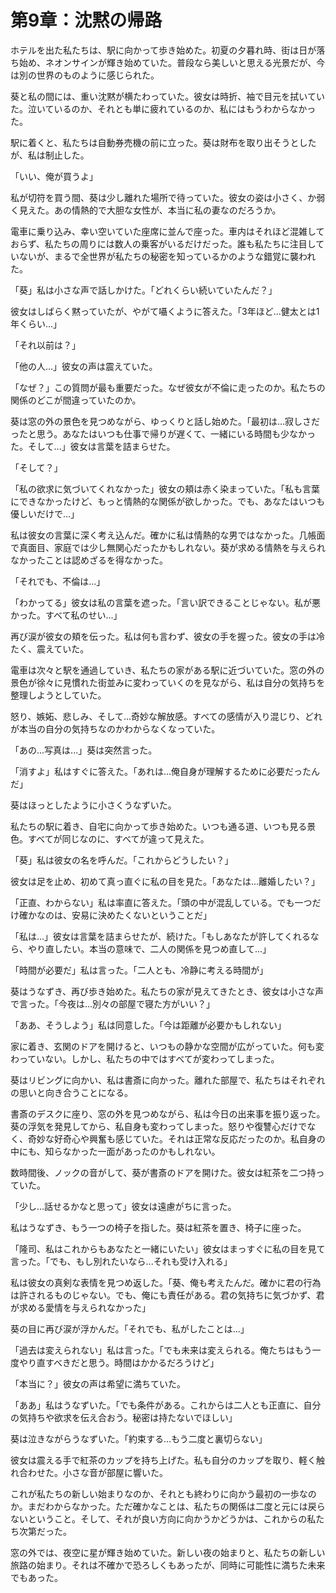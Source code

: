 # 第9章：沈黙の帰路

ホテルを出た私たちは、駅に向かって歩き始めた。初夏の夕暮れ時、街は日が落ち始め、ネオンサインが輝き始めていた。普段なら美しいと思える光景だが、今は別の世界のものように感じられた。

葵と私の間には、重い沈黙が横たわっていた。彼女は時折、袖で目元を拭いていた。泣いているのか、それとも単に疲れているのか、私にはもうわからなかった。

駅に着くと、私たちは自動券売機の前に立った。葵は財布を取り出そうとしたが、私は制止した。

「いい、俺が買うよ」

私が切符を買う間、葵は少し離れた場所で待っていた。彼女の姿は小さく、か弱く見えた。あの情熱的で大胆な女性が、本当に私の妻なのだろうか。

電車に乗り込み、幸い空いていた座席に並んで座った。車内はそれほど混雑しておらず、私たちの周りには数人の乗客がいるだけだった。誰も私たちに注目していないが、まるで全世界が私たちの秘密を知っているかのような錯覚に襲われた。

「葵」私は小さな声で話しかけた。「どれくらい続いていたんだ？」

彼女はしばらく黙っていたが、やがて囁くように答えた。「3年ほど...健太とは1年くらい...」

「それ以前は？」

「他の人...」彼女の声は震えていた。

「なぜ？」この質問が最も重要だった。なぜ彼女が不倫に走ったのか。私たちの関係のどこが間違っていたのか。

葵は窓の外の景色を見つめながら、ゆっくりと話し始めた。「最初は...寂しさだったと思う。あなたはいつも仕事で帰りが遅くて、一緒にいる時間も少なかった。そして...」彼女は言葉を詰まらせた。

「そして？」

「私の欲求に気づいてくれなかった」彼女の頬は赤く染まっていた。「私も言葉にできなかったけど、もっと情熱的な関係が欲しかった。でも、あなたはいつも優しいだけで...」

私は彼女の言葉に深く考え込んだ。確かに私は情熱的な男ではなかった。几帳面で真面目、家庭では少し無関心だったかもしれない。葵が求める情熱を与えられなかったことは認めざるを得なかった。

「それでも、不倫は...」

「わかってる」彼女は私の言葉を遮った。「言い訳できることじゃない。私が悪かった。すべて私のせい...」

再び涙が彼女の頬を伝った。私は何も言わず、彼女の手を握った。彼女の手は冷たく、震えていた。

電車は次々と駅を通過していき、私たちの家がある駅に近づいていた。窓の外の景色が徐々に見慣れた街並みに変わっていくのを見ながら、私は自分の気持ちを整理しようとしていた。

怒り、嫉妬、悲しみ、そして...奇妙な解放感。すべての感情が入り混じり、どれが本当の自分の気持ちなのかわからなくなっていた。

「あの...写真は...」葵は突然言った。

「消すよ」私はすぐに答えた。「あれは...俺自身が理解するために必要だったんだ」

葵はほっとしたように小さくうなずいた。

私たちの駅に着き、自宅に向かって歩き始めた。いつも通る道、いつも見る景色。すべてが同じなのに、すべてが違って見えた。

「葵」私は彼女の名を呼んだ。「これからどうしたい？」

彼女は足を止め、初めて真っ直ぐに私の目を見た。「あなたは...離婚したい？」

「正直、わからない」私は率直に答えた。「頭の中が混乱している。でも一つだけ確かなのは、安易に決めたくないということだ」

「私は...」彼女は言葉を詰まらせたが、続けた。「もしあなたが許してくれるなら、やり直したい。本当の意味で、二人の関係を見つめ直して...」

「時間が必要だ」私は言った。「二人とも、冷静に考える時間が」

葵はうなずき、再び歩き始めた。私たちの家が見えてきたとき、彼女は小さな声で言った。「今夜は...別々の部屋で寝た方がいい？」

「ああ、そうしよう」私は同意した。「今は距離が必要かもしれない」

家に着き、玄関のドアを開けると、いつもの静かな空間が広がっていた。何も変わっていない。しかし、私たちの中ではすべてが変わってしまった。

葵はリビングに向かい、私は書斎に向かった。離れた部屋で、私たちはそれぞれの思いと向き合うことになる。

書斎のデスクに座り、窓の外を見つめながら、私は今日の出来事を振り返った。葵の浮気を発見してから、私自身も変わってしまった。怒りや復讐心だけでなく、奇妙な好奇心や興奮も感じていた。それは正常な反応だったのか。私自身の中にも、知らなかった一面があったのかもしれない。

数時間後、ノックの音がして、葵が書斎のドアを開けた。彼女は紅茶を二つ持っていた。

「少し...話せるかなと思って」彼女は遠慮がちに言った。

私はうなずき、もう一つの椅子を指した。葵は紅茶を置き、椅子に座った。

「隆司、私はこれからもあなたと一緒にいたい」彼女はまっすぐに私の目を見て言った。「でも、もし別れたいなら...それも受け入れる」

私は彼女の真剣な表情を見つめ返した。「葵、俺も考えたんだ。確かに君の行為は許されるものじゃない。でも、俺にも責任がある。君の気持ちに気づかず、君が求める愛情を与えられなかった」

葵の目に再び涙が浮かんだ。「それでも、私がしたことは...」

「過去は変えられない」私は言った。「でも未来は変えられる。俺たちはもう一度やり直すべきだと思う。時間はかかるだろうけど」

「本当に？」彼女の声は希望に満ちていた。

「ああ」私はうなずいた。「でも条件がある。これからは二人とも正直に、自分の気持ちや欲求を伝え合おう。秘密は持たないでほしい」

葵は泣きながらうなずいた。「約束する...もう二度と裏切らない」

彼女は震える手で紅茶のカップを持ち上げた。私も自分のカップを取り、軽く触れ合わせた。小さな音が部屋に響いた。

これが私たちの新しい始まりなのか、それとも終わりに向かう最初の一歩なのか。まだわからなかった。ただ確かなことは、私たちの関係は二度と元には戻らないということ。そして、それが良い方向に向かうかどうかは、これからの私たち次第だった。

窓の外では、夜空に星が輝き始めていた。新しい夜の始まりと、私たちの新しい旅路の始まり。それは不確かで恐ろしくもあったが、同時に可能性に満ちた未来でもあった。
